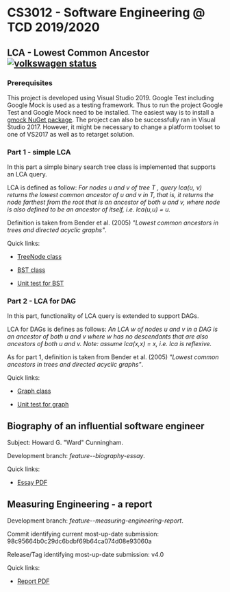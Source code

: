 # CS3012 - Software Engineering @ TCD 2019/2020

## LCA - Lowest Common Ancestor [![volkswagen status](https://auchenberg.github.io/volkswagen/volkswargen_ci.svg?v=1)](https://tcd.ie)

### Prerequisites

This project is developed using Visual Studio 2019. Google Test including Google Mock is used as a testing framework. Thus to run the project Google Test and Google Mock need to be installed. The easiest way is to install a [gmock NuGet package](https://www.nuget.org/packages/gmock/). 
The project can also be successfully ran in Visual Studio 2017. However, it might be necessary to change a platform toolset to one of VS2017 as well as to retarget solution.

### Part 1 - simple LCA

In this part a simple binary search tree class is implemented that supports an LCA query.

LCA is defined as follow: _For nodes u and v of tree T , query lca(u, v) returns the lowest common ancestor of u and v in T, that is, it returns the node farthest from the root that is an ancestor of both u and v, where node is also defined to be an ancestor of itself, i.e. lca(u,u) = u._

Definition is taken from Bender et al. (2005) _"Lowest common ancestors in trees and directed acyclic graphs"_.

Quick links:

* [TreeNode class](/CS3012-LCA/tree_node.h)

* [BST class](/CS3012-LCA/bst.h)

* [Unit test for BST](/CS3012-LCA/CS3012-LCA-Test/bst_lca_test.cpp)

### Part 2 - LCA for DAG

In this part, functionality of LCA query is extended to support DAGs.

LCA for DAGs is defines as follows: _An LCA w of nodes u and v in a DAG is an ancestor of both u and v where w has no descendants that are also ancestors of both u and v. Note: assume lca(x,x) = x, i.e. lca is reflexive._

As for part 1, definition is taken from Bender et al. (2005) _"Lowest common ancestors in trees and directed acyclic graphs"_.

Quick links:

* [Graph class](/CS3012-LCA/graph.h)

* [Unit test for graph](/CS3012-LCA/CS3012-LCA-Test/graph_test.cpp)

## Biography of an influential software engineer

Subject: Howard G. "Ward" Cunningham.

Development branch: _feature--biography-essay_.

Quick links:

* [Essay PDF](/biography-essay/biography-essay.pdf)

## Measuring Engineering - a report

Development branch: _feature--measuring-engineering-report_.

Commit identifying current most-up-date submission: 98c95664b0c29dc6bdbf69b64ca074d08e93060a

Release/Tag identifying most-up-date submission: v4.0 

Quick links:

* [Report PDF](/measuring-engineering-report/measuring-engineering-report.pdf)
